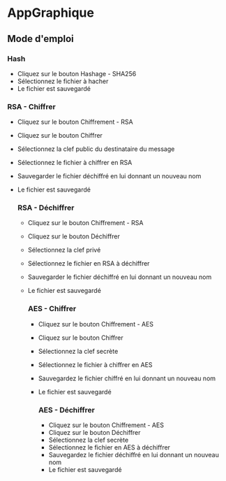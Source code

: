 # AppGraphique

## Mode d'emploi
### Hash
- Cliquez sur le bouton Hashage - SHA256
- Sélectionnez le fichier à hacher
- Le fichier est sauvegardé

 ### RSA - Chiffrer
 - Cliquez sur le bouton Chiffrement - RSA
 - Cliquez sur le bouton Chiffrer
 - Sélectionnez la clef public du destinataire du message
 - Sélectionnez le fichier à chiffrer en RSA
 - Sauvegarder le fichier déchiffré en lui donnant un nouveau nom
 - Le fichier est sauvegardé

   ### RSA - Déchiffrer
   - Cliquez sur le bouton Chiffrement - RSA
   - Cliquez sur le bouton Déchiffrer
   - Sélectionnez la clef privé
   - Sélectionnez le fichier en RSA à déchiffrer
   - Sauvegarder le fichier déchiffré en lui donnant un nouveau nom
   - Le fichier est sauvegardé
  
     ### AES - Chiffrer
     - Cliquez sur le bouton Chiffrement - AES
     - Cliquez sur le bouton Chiffrer
     - Sélectionnez la clef secrète
     - Sélectionnez le fichier à chiffrer en AES
     - Sauvegardez le fichier chiffré en lui donnant un nouveau nom
     - Le fichier est sauvegardé
    
       ### AES - Déchiffrer
       - Cliquez sur le bouton Chiffrement - AES
       - Cliquez sur le bouton Déchiffrer
       - Sélectionnez la clef secrète
       - Sélectionnez le fichier en AES à déchiffrer
       - Sauvegardez le fichier déchiffré en lui donnant un nouveau nom
       - Le fichier est sauvegardé
      
         
      
    
